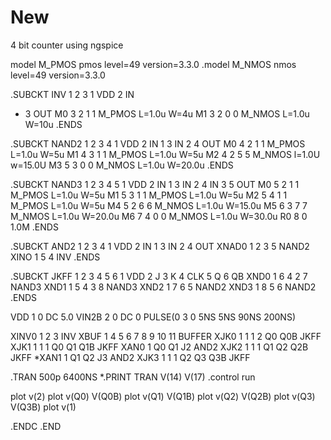 # New
4 bit counter using ngspice

model M_PMOS pmos level=49 version=3.3.0
.model M_NMOS nmos level=49 version=3.3.0

.SUBCKT INV 1 2 3
1 VDD
2 IN
* 3 OUT
M0 3 2 1 1 M_PMOS L=1.0u W=4u
M1 3 2 0 0 M_NMOS L=1.0u W=10u
.ENDS

.SUBCKT NAND2 1 2 3 4
1 VDD
2 IN 1
3 IN 2
4 OUT
M0 4 2 1 1 M_PMOS L=1.0u W=5u
M1 4 3 1 1 M_PMOS L=1.0u W=5u
M2 4 2 5 5 M_NMOS l=1.0U w=15.0U
M3 5 3 0 0 M_NMOS L=1.0u W=20.0u
.ENDS

.SUBCKT NAND3 1 2 3 4 5
1 VDD
2 IN 1
3 IN 2
4 IN 3
5 OUT
M0 5 2 1 1 M_PMOS L=1.0u W=5u
M1 5 3 1 1 M_PMOS L=1.0u W=5u
M2 5 4 1 1 M_PMOS L=1.0u W=5u
M4 5 2 6 6 M_NMOS L=1.0u W=15.0u
M5 6 3 7 7 M_NMOS L=1.0u W=20.0u
M6 7 4 0 0 M_NMOS L=1.0u W=30.0u
R0 8 0 1.0M
.ENDS

.SUBCKT AND2 1 2 3 4
1 VDD
2 IN 1
3 IN 2
4 OUT
XNAD0 1 2 3 5 NAND2
XINO 1 5 4 INV
.ENDS

.SUBCKT JKFF 1 2 3 4 5 6
1 VDD
2 J
3 K
4 CLK
5 Q
6 QB
XND0 1 6 4 2 7 NAND3
XND1 1 5 4 3 8 NAND3
XND2 1 7 6 5 NAND2
XND3 1 8 5 6 NAND2
.ENDS

VDD 1 0 DC 5.0
VIN2B 2 0 DC 0 PULSE(0 3 0 5NS 5NS 90NS 200NS)

XINV0 1 2 3 INV
XBUF 1 4 5 6 7 8 9 10 11 BUFFER
XJK0 1 1 1 2 Q0 Q0B JKFF
XJK1 1 1 1 Q0 Q1 Q1B JKFF
XAN0 1 Q0 Q1 J2 AND2
XJK2 1 1 1 Q1 Q2 Q2B JKFF
*XAN1 1 Q1 Q2 J3 AND2
XJK3 1 1 1 Q2 Q3 Q3B JKFF

.TRAN 500p 6400NS
*.PRINT TRAN V(14) V(17)
.control
run

plot v(2)
plot v(Q0) V(Q0B)
plot v(Q1) V(Q1B)
plot v(Q2) V(Q2B)
plot v(Q3) V(Q3B)
plot v(1)

.ENDC
.END
